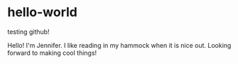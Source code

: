 # hello-world
testing github!

Hello! I'm Jennifer. I like reading in my hammock when it is nice out. Looking forward to making cool things!

